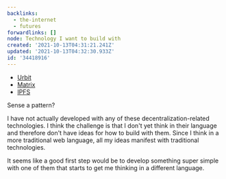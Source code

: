 ```yaml
---
backlinks:
  - the-internet
  - futures
forwardlinks: []
node: Technology I want to build with
created: '2021-10-13T04:31:21.241Z'
updated: '2021-10-13T04:32:30.933Z'
id: '34418916'
---
```

- [Urbit](https://urbit.org/)
- [Matrix](https://matrix.org/)
- [IPFS](https://ipfs.io/)

Sense a pattern?  

I have not actually developed with any of these decentralization-related technologies. I think the challenge is that I don't yet think in their language and therefore don't have ideas for how to build with them. Since I think  in a more traditional web language, all my ideas manifest with traditional technologies. 

It seems like a good first step would be to develop something super simple with one of them that starts to get me thinking in a different language. 
